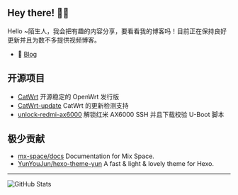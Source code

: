 ## Hey there! :wave::smiley:

Hello ~陌生人，我会把有趣的内容分享，要看看我的博客吗！目前正在保持良好更新并且为数不多提供视频博客。

- 🚀 [Blog](https://www.miaoer.xyz)

## 开源项目

- [CatWrt](https://github.com/miaoermua/CatWrt) 开源稳定的 OpenWrt 发行版
- [CatWrt-update](https://github.com/miaoermua/catwrt-update) CatWrt 的更新检测支持
- [unlock-redmi-ax6000](https://github.com/miaoermua/unlock-redmi-ax6000) 解锁红米 AX6000 SSH 并且下载校验 U-Boot 脚本

## 极少贡献

- [mx-space/docs](https://github.com/mx-space/docs) Documentation for Mix Space.
- [YunYouJun/hexo-theme-yun](https://github.com/YunYouJun/hexo-theme-yun) A fast & light & lovely theme for Hexo.

***

<img alt="GitHub Stats" src="https://readme-stats-miaoer.vercel.app/api?username=miaoermua&show_icons=true" />
